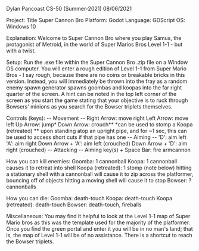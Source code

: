 Dylan Pancoast
CS-50 (Summer-2021)
08/06/2021


Project:    Title Super Cannon Bro
Platform:   Godot
Language:   GDScript
OS: Windows 10







Explanation:
Welcome to Super Cannon Bro where you play Samus, the protagonist of Metroid, in the world of Super Marios Bros Level 1-1 - but with a twist.


Setup:
Run the .exe file within the Super Cannon Bro .zip file on a Window OS computer.
You will enter a rough edition of Level 1-1 from Super Mario Bros - I say rough, because there are no coins or breakable bricks in this version.
Instead, you will immediately be thrown into the fray as a random enemy spawn generator spawns goombas and koopas into the far right quarter of the screen.
A hint can be noted in the top left corner of the screen as you start the game stating that your objective is to ruck through Bowsers' minions as you search for the Bowser triplets themselves.


Controls (keys):
            -- Movement --
Right Arrow:                move right
Left Arrow:                 move left
Up Arrow:                   jump*
Down Arrow:                 crouch**
                                        *can be used to stomp a Koopa (retreated)
                                        ** upon standing atop an upright pipe, and for ~1 sec, this can be used to access short cuts if that pipe has one
            -- Aiming --
'D':                        aim left
'A':                        aim right
Down Arrow + 'A':           aim left (crouched)
Down Arrow + 'D':           aim right (crouched)
            -- Attacking --
Aiming key(s) + Space Bar:  fire armcannon


How you can kill enemies:
Goomba:                     1 cannonball
Koopa:                      1 cannonball causes it to retreat into shell
Koopa (retreated):          1 stomp (note below)
                                hitting a stationary shell with a cannonball will cause it to zip across the platformer, bouncing off of objects
                                hitting  a moving shell will cause it to stop
Bowser:                     ? cannonballs


How you can die:
Goomba:                     death-touch
Koopa:                      death-touch
Koopa (retreated):          death-touch
Bowser:                     death-touch, fireballs


Miscellaneous:
You may find it helpful to look at the Level 1-1 map of Super Mario bros as this was the template used for the majority of the platformer.
Once you find the green portal and enter it you will be in no man's land; that is, the map of Level 1-1 will be of no assistance.
There is a shortcut to reach the Bowser triplets.
